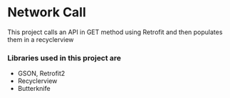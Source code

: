 # Network Call

This project calls an API in GET method using Retrofit and then populates them in a recyclerview

### Libraries used in this project are
- GSON, Retrofit2
- Recyclerview
- Butterknife 

